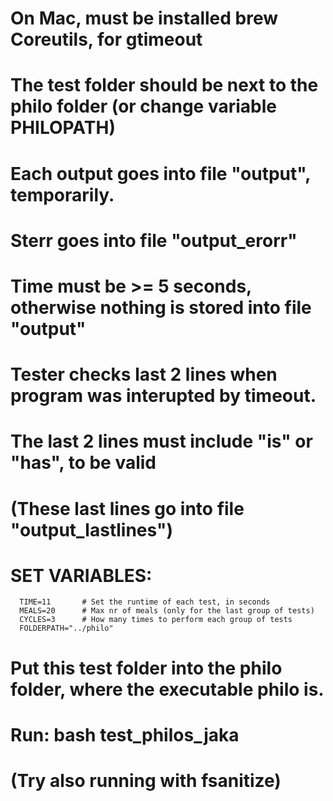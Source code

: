 
#
#	On Mac, must be installed brew Coreutils, for gtimeout
#
#	The test folder should be next to the philo folder (or change variable PHILOPATH)
#
#	Each output goes into file "output", temporarily.
#	Sterr goes into file "output_erorr"
#
# 	Time must be >= 5 seconds, otherwise nothing is stored into file "output"
# 	Tester checks last 2 lines when program was interupted by timeout.
#	The last 2 lines must include "is" or "has", to be valid
#		(These last lines go into file "output_lastlines")
#
#	SET VARIABLES:
      TIME=11     	# Set the runtime of each test, in seconds
      MEALS=20     	# Max nr of meals (only for the last group of tests)
      CYCLES=3     	# How many times to perform each group of tests 
      FOLDERPATH="../philo"

#
#	Put this test folder into the philo folder, where the executable philo is.
#	Run: bash test_philos_jaka
#		(Try also running with fsanitize)
#
